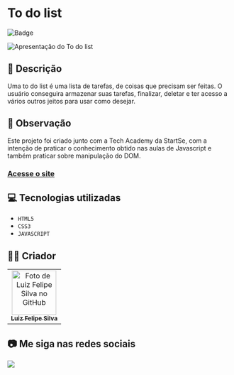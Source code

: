 # To do list
![Badge](http://img.shields.io/static/v1?label=STATUS&message=CONCLUIDO&color=GREEN&style=for-the-badge)             

<img src="https://github.com/luizfelipe9627/to-do-list/blob/main/assets/video/to-do-list.webm" alt="Apresentação do To do list">

## 📄 Descrição
Uma to do list é uma lista de tarefas, de coisas que precisam ser feitas. O usuário conseguira armazenar suas tarefas, finalizar, deletar e ter acesso a vários outros jeitos para usar como desejar.

## 📑 Observação
Este projeto foi criado junto com a Tech Academy da StartSe, com a intenção de praticar o conhecimento obtido nas aulas de Javascript e também praticar sobre manipulação do DOM.

### <a href="https://luizfelipe9627-to-do-list.netlify.app">Acesse o site</a>

## 💻 Tecnologias utilizadas

- ``HTML5``
- ``CSS3``
- ``JAVASCRIPT``

## 🧑‍💻 Criador

<table>
  <tr>
    <td align="center">
      <a href="https://github.com/luizfelipe9627">
        <img src="https://github.com/luizfelipe9627.png" width="100px;" alt="Foto de Luiz Felipe Silva no GitHub"/><br>
        <sub>
          <b>Luiz Felipe Silva</b>
        </sub>
      </a>
    </td>
  </tr>
</table>

## 📷 Me siga nas redes sociais<br>

<p align="left">
  <a href="https://www.linkedin.com/in/luizfelipe9627/" target="_blank"><img src="https://img.shields.io/badge/-LinkedIn-%230077B5?style=for-the-badge&logo=linkedin&logoColor=white"></a>
</p>
